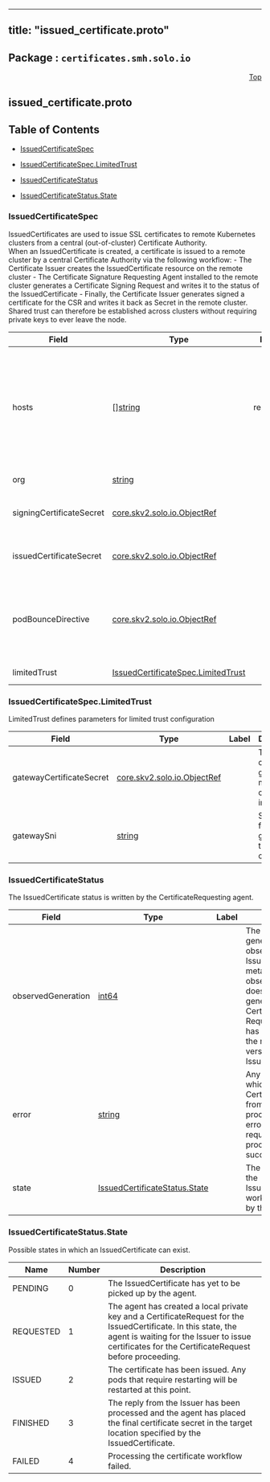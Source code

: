
---
title: "issued_certificate.proto"
---

## Package : `certificates.smh.solo.io`



<a name="top"></a>

<a name="API Reference for issued_certificate.proto"></a>
<p align="right"><a href="#top">Top</a></p>

## issued_certificate.proto


## Table of Contents
  - [IssuedCertificateSpec](#certificates.smh.solo.io.IssuedCertificateSpec)
  - [IssuedCertificateSpec.LimitedTrust](#certificates.smh.solo.io.IssuedCertificateSpec.LimitedTrust)
  - [IssuedCertificateStatus](#certificates.smh.solo.io.IssuedCertificateStatus)

  - [IssuedCertificateStatus.State](#certificates.smh.solo.io.IssuedCertificateStatus.State)






<a name="certificates.smh.solo.io.IssuedCertificateSpec"></a>

### IssuedCertificateSpec
IssuedCertificates are used to issue SSL certificates to remote Kubernetes clusters from a central (out-of-cluster) Certificate Authority.<br>When an IssuedCertificate is created, a certificate is issued to a remote cluster by a central Certificate Authority via the following workflow: - The Certificate Issuer creates the IssuedCertificate resource on the remote cluster - The Certificate Signature Requesting Agent installed to the remote cluster generates a Certificate Signing Request and writes it to the status of the IssuedCertificate - Finally, the Certificate Issuer generates signed a certificate for the CSR and writes it back as Secret in the remote cluster.<br>Shared trust can therefore be established across clusters without requiring private keys to ever leave the node.


| Field | Type | Label | Description |
| ----- | ---- | ----- | ----------- |
| hosts | [][string](#string) | repeated | A list of hostnames and IPs to generate a certificate for. This can also be set to the identity running the workload, e.g. a Kubernetes service account.<br>Generally for an Istio CA this will take the form `spiffe://cluster.local/ns/istio-system/sa/citadel`.<br>"cluster.local" may be replaced by the root of trust domain for the mesh. |
| org | [string](#string) |  | The organization for this certificate. |
| signingCertificateSecret | [core.skv2.solo.io.ObjectRef](#core.skv2.solo.io.ObjectRef) |  | The secret containing the root SSL certificate used to sign this IssuedCertificate (located in the Certificate Issuer's cluster). |
| issuedCertificateSecret | [core.skv2.solo.io.ObjectRef](#core.skv2.solo.io.ObjectRef) |  | The secret containing the SSL certificate to be generated for this IssuedCertificate (located in the Certificate Agent's cluster). |
| podBounceDirective | [core.skv2.solo.io.ObjectRef](#core.skv2.solo.io.ObjectRef) |  | A ref to a PodBounceDirective specifying a list of k8s pods to bounce (delete and cause a restart) when the certificate is issued. This will include the control plane pods as well as any pods which share a data plane with the target mesh. |
| limitedTrust | [IssuedCertificateSpec.LimitedTrust](#certificates.smh.solo.io.IssuedCertificateSpec.LimitedTrust) |  | Limited trust specific configuration |






<a name="certificates.smh.solo.io.IssuedCertificateSpec.LimitedTrust"></a>

### IssuedCertificateSpec.LimitedTrust
LimitedTrust defines parameters for limited trust configuration


| Field | Type | Label | Description |
| ----- | ---- | ----- | ----------- |
| gatewayCertificateSecret | [core.skv2.solo.io.ObjectRef](#core.skv2.solo.io.ObjectRef) |  | The secret containing gateway mutual TLS credential information |
| gatewaySni | [string](#string) |  | SNI name for generated tls certificates |






<a name="certificates.smh.solo.io.IssuedCertificateStatus"></a>

### IssuedCertificateStatus
The IssuedCertificate status is written by the CertificateRequesting agent.


| Field | Type | Label | Description |
| ----- | ---- | ----- | ----------- |
| observedGeneration | [int64](#int64) |  | The most recent generation observed in the the IssuedCertificate metadata. If the observedGeneration does not match generation, the Certificate Requesting Agent has not processed the most recent version of this IssuedCertificate. |
| error | [string](#string) |  | Any error observed which prevented the CertificateRequest from being processed. If the error is empty, the request has been processed successfully. |
| state | [IssuedCertificateStatus.State](#certificates.smh.solo.io.IssuedCertificateStatus.State) |  | The current state of the IssuedCertificate workflow, reported by the agent. |





 <!-- end messages -->


<a name="certificates.smh.solo.io.IssuedCertificateStatus.State"></a>

### IssuedCertificateStatus.State
Possible states in which an IssuedCertificate can exist.

| Name | Number | Description |
| ---- | ------ | ----------- |
| PENDING | 0 | The IssuedCertificate has yet to be picked up by the agent. |
| REQUESTED | 1 | The agent has created a local private key and a CertificateRequest for the IssuedCertificate. In this state, the agent is waiting for the Issuer to issue certificates for the CertificateRequest before proceeding. |
| ISSUED | 2 | The certificate has been issued. Any pods that require restarting will be restarted at this point. |
| FINISHED | 3 | The reply from the Issuer has been processed and the agent has placed the final certificate secret in the target location specified by the IssuedCertificate. |
| FAILED | 4 | Processing the certificate workflow failed. |


 <!-- end enums -->

 <!-- end HasExtensions -->

 <!-- end services -->

